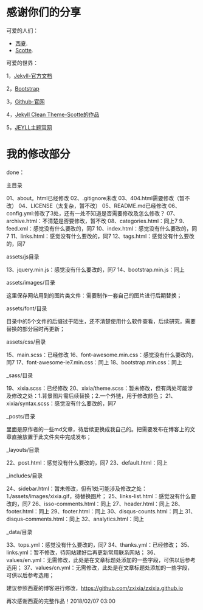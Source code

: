 感谢你们的分享
============

可爱的人们：

* [西夏](https://github.com/zxixia/jekyll-xixia).
* [Scotte](https://github.com/scotte/jekyll-clean).

可爱的世界：

1，[Jekyll-官方文档][jekyll-url]

2，[Bootstrap][bootstrap-url]

3，[Github-官网][github-url]

4，[Jekyll Clean Theme-Scotte的作品][Jekyll-Clean-Theme-url]

5，[JEYLL主题官网][主题官网-url]

[jekyll-url]: http://jekyllrb.com/
[bootstrap-url]: http://getbootstrap.com/
[github-url]: https://github.com/
[Jekyll-Clean-Theme-url]: https://github.com/scotte/jekyll-clean
[主题官网-url]: http://jekyllthemes.org/


我的修改部分
===========

done：

主目录

01、about。html已经修改
02、.gitignore未改
03、404.html需要修改（暂不改）
04、LICENSE（太复杂，暂不改）
05、README.md已经修改
06、config.yml:修改了3处，还有一处不知道是否需要修改及怎么修改？
07、archive.html：不清楚是否要修改，暂不改
08、categories.html：同上7
9、feed.xml：感觉没有什么要改的，同7
10、index.html：感觉没有什么要改的，同7
11、links.html：感觉没有什么要改的，同7
12、tags.html：感觉没有什么要改的，同7

assets/js目录

13、jquery.min.js：感觉没有什么要改的，同7
14、bootstrap.min.js：同上

assets/images/目录

这里保存网站用到的图片类文件：需要制作一套自己的图片进行后期替换；

assets/font/目录

目录中的5个文件的后缀过于陌生，还不清楚使用什么软件查看，后续研究，需要替换的部分届时再更新；

assets/css/目录

15、main.scss：已经修改
16、font-awesome.min.css：感觉没有什么要改的，同7
17、font-awesome-ie7.min.css：同上
18、bootstrap.min.css：同上

_sass/目录

19、xixia.scss：已经修改
20、xixia/theme.scss：暂未修改，但有两处可能涉及修改之处：1.背景图片需后续替换；2.一个外链，用于修改颜色；
21、xixia/syntax.scss：感觉没有什么要改的，同7

_posts/目录

里面是原作者的一些md文章，待后续更换成我自己的。把需要发布在博客上的文章直接放置于此文件夹中完成发布；

_layouts/目录

22、post.html：感觉没有什么要改的，同7
23、default.html：同上

_includes/目录

24、sidebar.html：暂未修改，但有1处可能涉及修改之处：1./assets/images/xixia.gif，待替换图片；
25、links-list.html：感觉没有什么要改的，同7
26、isso-comments.html：同上
27、header.html：同上
28、footer.html：同上
29、footer.html：同上
30、disqus-counts.html：同上
31、disqus-comments.html：同上
32、analytics.html：同上

_data/目录

33、tops.yml：感觉没有什么要改的，同7
34、thanks.yml：已经修改；
35、links.yml：暂不修改，待网站建好后再更新常用联系网站；
36、values/en.yml：无需修改，此处是在文章标题处添加的一些字段，可供以后参考选用；
37、values/cn.yml：无需修改，此处是在文章标题处添加的一些字段，可供以后参考选用；

建议参照西夏的博客进行修改，https://github.com/zxixia/zxixia.github.io

再次感谢西夏的完整作品！2018/02/07 03:00

